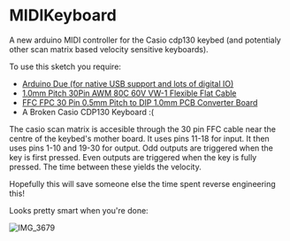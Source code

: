 # MIDIKeyboard
A new arduino MIDI controller for the Casio cdp130 keybed (and potentialy other scan matrix based velocity sensitive keyboards). 

To use this sketch you require:
- [Arduino Due (for native USB support and lots of digital IO)](https://smile.amazon.co.uk/Arduino-A000062-Due-Microcontroller/dp/B00A6C3JN2/ref=sr_1_3?keywords=arduino+due&qid=1584032351&sr=8-3)
- [1.0mm Pitch 30Pin AWM 80C 60V VW-1 Flexible Flat Cable](https://smile.amazon.co.uk/gp/product/B016DRXVB8/ref=ppx_yo_dt_b_asin_title_o09_s00?ie=UTF8&psc=1)
- [FFC FPC 30 Pin 0.5mm Pitch to DIP 1.0mm PCB Converter Board](https://smile.amazon.co.uk/gp/product/B07RWMJYNR/ref=ppx_yo_dt_b_asin_title_o01_s01?ie=UTF8&psc=1)
- A Broken Casio CDP130 Keyboard :(

The casio scan matrix is accesible through the 30 pin FFC cable near the centre of the keybed's mother board. It uses pins 11-18 for input.
It then uses pins 1-10 and 19-30 for output. Odd outputs are triggered when the key is first pressed. Even outputs are triggered when the key
is fully pressed. The time between these yields the velocity. 

Hopefully this will save someone else the time spent reverse engineering this!

Looks pretty smart when you're done:

![IMG_3679](https://user-images.githubusercontent.com/8618294/100522854-d6511380-31a3-11eb-9b38-7a63d9348d85.jpg)

